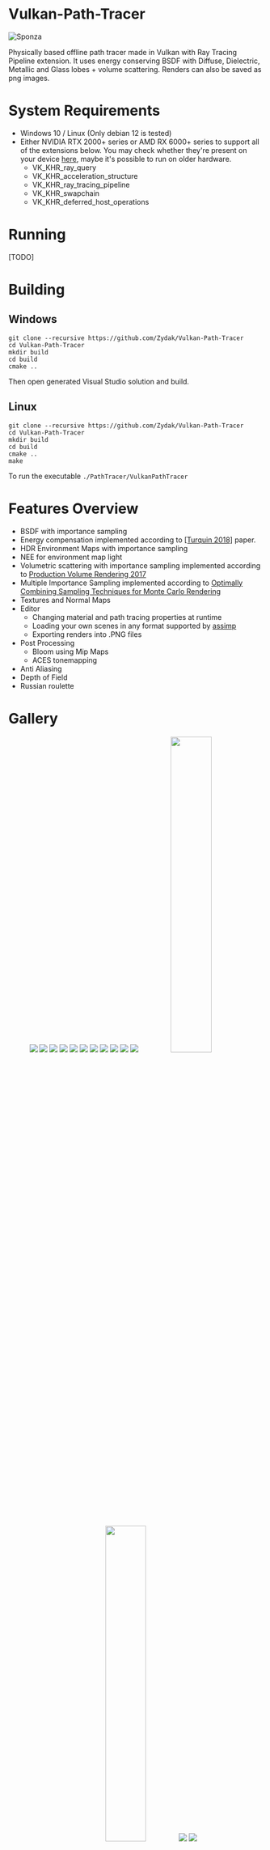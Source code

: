 # Vulkan-Path-Tracer
![Sponza](./Gallery/GodRays.png)

Physically based offline path tracer made in Vulkan with Ray Tracing Pipeline extension. It uses energy conserving BSDF with Diffuse, Dielectric, Metallic and Glass lobes + volume scattering. Renders can also be saved as png images.

# System Requirements
- Windows 10 / Linux (Only debian 12 is tested)
- Either NVIDIA RTX 2000+ series or AMD RX 6000+ series to support all of the extensions below. You may check whether they're present on your device [here](https://vulkan.gpuinfo.org/listdevices.php), maybe it's possible to run on older hardware.
  - VK_KHR_ray_query
  - VK_KHR_acceleration_structure
  - VK_KHR_ray_tracing_pipeline
  - VK_KHR_swapchain
  - VK_KHR_deferred_host_operations

# Running
[TODO]

# Building
## Windows
```
git clone --recursive https://github.com/Zydak/Vulkan-Path-Tracer
cd Vulkan-Path-Tracer
mkdir build
cd build
cmake ..
```
Then open generated Visual Studio solution and build.

## Linux
```
git clone --recursive https://github.com/Zydak/Vulkan-Path-Tracer
cd Vulkan-Path-Tracer
mkdir build
cd build
cmake ..
make
```
To run the executable `./PathTracer/VulkanPathTracer`

# Features Overview

- BSDF with importance sampling
- Energy compensation implemented according to [[Turquin 2018]](https://blog.selfshadow.com/publications/turquin/ms_comp_final.pdf) paper.
- HDR Environment Maps with importance sampling
- NEE for environment map light
- Volumetric scattering with importance sampling implemented according to [Production Volume Rendering 2017](https://graphics.pixar.com/library/ProductionVolumeRendering/paper.pdf)
- Multiple Importance Sampling implemented according to [Optimally Combining Sampling Techniques for Monte Carlo Rendering](https://www.cs.jhu.edu/~misha/ReadingSeminar/Papers/Veach95.pdf)
- Textures and Normal Maps
- Editor
  - Changing material and path tracing properties at runtime
  - Loading your own scenes in any format supported by [assimp](https://github.com/assimp/assimp/blob/master/doc/Fileformats.md)
  - Exporting renders into .PNG files
- Post Processing
  - Bloom using Mip Maps
  - ACES tonemapping
- Anti Aliasing
- Depth of Field
- Russian roulette

# Gallery
<p align="center">

<img src="./Gallery/GodRays.png"/>
<img src="./Gallery/CannelleEtFromage.png"/>
<img src="./Gallery/DragonHead.png"/>
<img src="./Gallery/Bistro.png"/>
<img src="./Gallery/OceanAjax.png"/>
<img src="./Gallery/Dogs.png"/>
<img src="./Gallery/BreakfastRoom.png"/>
<img src="./Gallery/CornellBox.png"/>
<img src="./Gallery/VolumeLight.png"/>
<img src="./Gallery/Mustang0.png"/>
<img src="./Gallery/FogCarUndenoised.png"/>
<img src="./Gallery/TeapotMarble.png" width="40%"/>
<img src="./Gallery/TeapotTiled.png" width="40%"/>
<img src="./Gallery/SubsurfaceBall.png"/>
<img src="./Gallery/Caustics.png"/>

</p>

# Project Overview

**Disclaimer**: This section describes my specific implementation choices and approach to path tracing. I'll be going over the entire project in depth. Starting from file structure and gradually explaining each step I took while making this project. The mathematical formulations and techniques described here represent my interpretation and implementation of various published papers and methods. But for authoritative and complete information, please refer to the original papers.

## Code Structure
This path tracer is built on [VulkanHelper](https://github.com/Zydak/VulkanHelper), my vulkan abstraction layer to get rid of the explicitness but keep the performance and features of vulkan. I use it for all my projects to minimize the boilerplate code.

The project is split into 5 main components:
- Application
- Editor
- Path Tracer
- Post Processor
- Shaders

<p align="center">
  <img src="./Gallery/Diagrams/CodeStructureDiagram.png"/>
</p>

Application is simple, it creates window and vulkan instance, and then leaves the rendering to the Editor component.

Editor manages the UI rendering as well as path tracer and post processor components. It retrieves the user input through the UI and feeds it into the path tracer and post processor to modify their behavior. Then it retrieves images from them and displays them in the viewport.

Path tracer is an isolated component, it has no knowledge of the editor. The data to it is passed by get/set functions. This way the communication happens through these small defined channels so there is no coupling between the two, the editor can be easily swapped out. The component itself manages the path tracing, as an input it takes scene filepath and spits out path traced image as an output. It creates and manages all resources needed for path tracing (materials, cameras, mesh buffers). The only way to interact with it (apart from previously mentioned get/set functions) is calling `PathTrace()` which will schedule the work on the GPU.

Post processor also is an isolated component, it has no knowledge of the editor. As an input it takes HDR image and as output it gives post processed LDR image. The only way to interact with it is a set of get/set functions and `PostProcess()` function which does the actual post processing. Right now it doesn't do much, there's just bloom, exposure, gamma and ACES tonemapping.

Shaders are where all actual work happens. For a shading language I chose Slang since it has good compatibility with Vulkan and is generally nice to work with. The structure here is your classic RT pipeline in any API with the main 3 shaders dictating the code flow:

- `RayGen.slang` - Entry point shader that generates primary rays from camera and orchestrates the path tracing loop. It handles 2 types of intersections, geometry intersections, and AABB volume intersections. When the geometry is intersected the `ClosestHit.slang` shader is called. When AABB volume intersection is detected, it uses `Volume.slang` functionality to handle the scattering inside the volume.
- `ClosestHit.slang` - Handles surface shading, nested volumes (volumes inside meshes), and scattering direction from surface.
- `Miss.slang` & `MissShadow.slang` - Handle rays that miss geometry, mostly just samples the environment map.

Then there are Helper classes:

- `Material.slang` - Encapsulation of the material properties. Implementation of the BSDF.
- `Surface.slang` - Encapsulation of the surface data. All calculations tied to the geometry (normals and texture coords).
- `Volume.slang` - Encapsulation of AABB volumes.
- `Sampler.slang` - Sampling functions and random number generation.

and some utilities that don't really fit anywhere in particular:
- `RTCommon.slang` - Shared data structures and common ray tracing utilities that are shared across files.
- `Defines.slang` - Shader preprocessor definitions and constants.

Then there's also Lookup Table Calculator but it could really be a separate application altogether, it isn't really tied to anything and nothing is really tied to it. So I'll go over it in the [Energy Compensation](#energy-compensation) section.

## Ray Tracing Pipeline
The acceleration structure for ray tracing as well as all mesh intersection tests are handled through the Vulkan RT pipeline, and that part of the code is handled by [VulkanHelper](https://github.com/Zydak/VulkanHelper). I decided to use Vulkan RT pipeline for the simplicity and performance. It allows for utilizing RT cores on the newer GPUs so it's a lot faster than doing everything in compute. And of course you don't have to set up your own acceleration structure so it's way simpler. Although I wonder if using ray queries inside a compute shader would be faster or slower. I never got to test that out. The only thing that's worth noting here is that I do loop based approach for generating rays instead of recursion (I don't spawn new rays from hit shader), I found it around 2x-3x faster. I guess the GPU doesn't like recursion. Also with loop based approach there's no depth limit. Last time I checked vulkan only guarantees that the recursion limit is at least 1, anything above that varies per GPU.

## BSDF
When making the BSDF I did not aim for being 100% physically correct, I just wanted something good looking, and easy to play with. That's why materials use a principled BSDF (Bidirectional Scattering Distribution Function), which means that there is no material type per se. You edit the material property values (like metallic) and the lobes are blended between for you. So to put it into words nicely: it's a **multi-lobe BSDF with scalar-weighted blending**. This approach is useful because it allows for a lot of artistic control. I can also really easily import materials from different file formats like glTF or OBJ, so that I don't have to roll my own format. As a reference I mostly used Blenders' cycles, I didn't aim to get everything 100% the same, because cycles is a really complex renderer, more like a loosely defined frame of reference. This way, I can easily create scenes in blender and export them to my renderer, since I have neither proper editor nor a custom file format. They won't look 100% the same, but they'll be similar enough to look good.

Of course, I wanted the path tracer to at least be physically based, if not 100% physically accurate. Surfaces are modeled using microfacet theory, and I chose the GGX distribution for its industry standard status, it's extensively documented, and easy to implementation considering the amount of resources. Outgoing directions are sampled using importance sampling, which is a low hanging fruit given that I'm already using GGX. Importance sampling is almost always included in GGX related papers and articles, and it significantly boosts convergence speed.

Here's a side by side comparison. Rough surfaces aren't really a problem, since the distribution is still a close match, but when something less rough is introduced, it takes a absurd amount of time to converge with uniform sampling. Both images have 50K samples per pixel. The left one is using uniforms sampling, and the right one is importance sampling the BSDF.

<p align="center">
  <img src="./Gallery/ImportanceSamplingOff.png" width="45%" />
  <img src="./Gallery/ImportanceSamplingOn.png" width="45%" />
</p>

Currently supported material properties are:
- Base Color
- Emissive Color
- Specular Color
- Metallic
- Roughness
- IOR
- Transmission
- Anisotropy
- Anisotropy Rotation
- Base Color Texture
- Normal Texture
- Metallic Texture
- Roughness Texture
- Emissive Texture

### Code conventions

I deviated from the standard path tracing notation ($\omega_o$ and $\omega_i$) because it felt counterintuitive for a backward path tracer. Since rays are traced from camera to scene, calling the direction they're traveling in the "incoming" direction was confusing. So I chose to use $\mathbf{V}$ for the direction to the view point and $\mathbf{L}$ for outgoing direction to the light source. It's also shorter to write so the shader code is much cleaner.

### Microsurface

As I've mentioned before, microfacet theory is used to simulate surfaces. When a ray hits the surface, the microsurface $\mathbf{H}$ is sampled according to the $\text{VNDF}$ for GGX. Sampling implementation follows the method described in [Sampling the GGX Distribution of Visible Normals](https://jcgt.org/published/0007/04/01/paper.pdf).

$$
\text{VNDF} = \frac{G_1(\mathbf{V}) \cdot \text{max}(0, \mathbf{V} \cdot \mathbf{H})\cdot D}{\mathbf{V} \cdot \mathbf{N}}
$$

### Lobes
From code standpoint, materials are split into 3 different types
- Metallic
- Dielectric
- Glass

When a ray hits the surface, one of these 3 types is sampled stochastically based on their sampling weights $w_{\text{metallic}}$, $w_{\text{dielectric}}$, $w_{\text{glass}}$. These weights are chosen more or less arbitrarily and then are normalized so that they sum up to 1.

A direction is then sampled from the selected type to determine the outgoing direction $\mathbf{L}$, and the BSDF is evaluated to determine how much light is reflected or refracted.

The BSDF code is placed in `Material.slang` and is divided into two parts, importance sampling the direction (`SampleBSDF(V, H, F)`) and evaluation of that direction (`EvaluateBSDF(V, H, L, F)`).

Everything there is based on [Sampling the GGX Distribution of Visible Normals](https://jcgt.org/published/0007/04/01/paper.pdf) & [Microfacet Models for Refraction through Rough Surfaces](https://www.graphics.cornell.edu/~bjw/microfacetbsdf.pdf).

#### Metallic

The sampling weight is simple here: $w_\text{metallic} = \text{metallic}$. and the the outgoing direction $\mathbf{L}$ is computed as $\mathbf{L} = \text{reflect}(-\mathbf{V}, \mathbf{H})$.

The BRDF is:

$$
f_{\text{metallic}} = \frac{F \cdot D \cdot G}{4 (\mathbf{V} \cdot \mathbf{N})(\mathbf{V} \cdot \mathbf{L})}
$$

where $D$ is the anisotropic GGX distribution.

$$
D = \frac{1}{\pi \alpha_x \alpha_y (\frac{x_h^2}{\alpha_x^2} + \frac{y_h^2}{\alpha_y^2} + z_n^2)^2}
$$

For masking, I use anisotropic smith function.

$$
G = G_1(\mathbf{V}) \cdot G_1(\mathbf{L})
$$

$$
G_1(\hat{v}) = \frac{1}{1 + \Lambda(\hat{v})} \text{, where }
\Lambda(\hat{v}) = \frac{-1 + \sqrt{1 + \frac{\alpha_x^2 x_{\hat{v}}^2+\alpha_y^2 y_{\hat{v}}^2}{z_{\hat{v}}^2}}}{2} 
$$

Now for fresnel, I don't have complex indices of refraction, so I decided to just do what Blender does: blend between surface base color and specular tint color based on Schlick fresnel approximation.

$$
F = \text{lerp}(\mathbf{C}, \mathbf{S}, (1 - \mathbf{V} \cdot \mathbf{H})^5)
$$

And finally the PDF is given by weighting VNDF by the jacobian of the reflect operator.

$$
p_\text{metallic} = \frac{\text{VNDF}}{4 (\mathbf{V} \cdot \mathbf{H})}
$$

<p align="center">
  <img src="./Gallery/MaterialShowcase/MetallicR00.png" width="22%" />
  <img src="./Gallery/MaterialShowcase/MetallicR02.png" width="22%" />
  <img src="./Gallery/MaterialShowcase/MetallicR04.png" width="22%" />
  <img src="./Gallery/MaterialShowcase/MetallicAniso.png" width="22%" />
</p>

#### Dielectric

Unlike metals, where I only simulate reflection, the dielectrics are a little bit more complicated. I basically simulate 2 cases here: the light can either reflect from the surface, or transmit into it. If light ray got transmitted, I scatter it diffusely. This creates a kind of specular lobe/layer on top of the diffuse one, so materials like varnished wood can be simulated. This specular intensity is parameterized with materials' IOR. Dielectric materials are also influenced by roughness and specular tint.

Sampling weight is $w_\text{dielectric} = (1 - \text{metallic}) \cdot (1 - \text{transmission})$.

The probability of ray being reflected is given by the fresnel equation, so the intensity of the specular layer can be parameterized by materials' IOR.

$$
\begin{gather*}
\text{Given:} \quad \eta = \frac{n_i}{n_t}, \quad \cos\theta_i = \mathbf{V} \cdot \mathbf{H} \\
\sin^2\theta_t = \eta^2 \left(1 - \cos^2\theta_i\right) \\
\text{If } \sin^2\theta_t > 1: \quad F_D = 1\\
\text{Otherwise:} \quad \cos\theta_t = \sqrt{1 - \sin^2\theta_t} \\
r_s = \frac{\eta \cos\theta_t - \cos\theta_i}{\eta \cos\theta_t + \cos\theta_i} \\
r_p = \frac{\eta \cos\theta_i - \cos\theta_t}{\eta \cos\theta_i + \cos\theta_t} \\
F_D = \frac{1}{2} \left( r_s^2 + r_p^2 \right)
\end{gather*}
$$

A random value $\xi \sim \mathcal{U}(0, 1)$ is sampled and

$$
\begin{cases}
\text{Reflect} & \xi < F_D \\
\text{Transmit} & \text{otherwise}
\end{cases}
$$

If ray got reflected, outgoing direction is computed the same way as for metallic $\mathbf{L} = \text{reflect}(-\mathbf{V}, \mathbf{H})$.

If ray got transmitted, I use Lambertian reflection. I decided to use lambert because honestly I see no major difference in other diffuse models like oren-nayar, sure they're more physically accurate, but lambert is simple and suits my needs. Outgoing direction $\mathbf{L}$ is computed by sampling a random vector on a hemisphere with cosine weighted distribution.

Reflection is evaluated in pretty much the same way as metallic.

$$
\begin{gather*}
f_{\text{dielectric}}^R = \frac{F \cdot D \cdot G}{4 (\mathbf{V} \cdot \mathbf{N}) (\mathbf{L} \cdot \mathbf{N})}\\
p_\text{dielectric}^R = \frac{\text{VNDF}}{4 (\mathbf{V} \cdot \mathbf{H})}
\end{gather*}
$$

with the only difference being that instead of using Schlick, the $F$ factor gets changed to the specular tint color of the surface.

$$
F = \text{specularTint}
$$

It isn't equal to $F_D$ because the actual fresnel equation is already included in the sampling probability, so I use $F$ factor in the equation just for tinting the color.

And if ray got transmitted, it scatters diffusely, so I'm using simple Lambertian reflection here:

$$
\begin{gather*}
f_\text{dielectric}^T = \mathbf{C} \cdot \frac{1}{\pi} \\
p_\text{dielectric}^T = \frac{\mathbf{L} \cdot \mathbf{N}}{\pi}
\end{gather*}
$$

<p align="center">
  <img src="./Gallery/MaterialShowcase/DielectricIOR0.png" width="22%" />
  <img src="./Gallery/MaterialShowcase/DielectricIOR15.png" width="22%" />
  <img src="./Gallery/MaterialShowcase/DielectricIOR15R02.png" width="22%" />
  <img src="./Gallery/MaterialShowcase/DielectricIOR15R04.png" width="22%" />
</p>

#### Glass

Sampling weight is $w_\text{glass} = (1 - \text{metallic}) \cdot \text{transmission}$.

Ideally, I could have implemented glass as part of the dielectric (since glass is also a dielectric material), then I could choose between scattering diffusely and refracting based on material's $\text{transmission}$ value, but I had to make it a separate thing due to a constraint with the energy compensation system.

The problem is that the [[Turquin 2019]](https://blog.selfshadow.com/publications/turquin/ms_comp_final.pdf) paper doesn't provide a method to calculate energy compensation separately for just the transmission component, it only gives the combined reflection + transmission compensation. According to it, the energy compensation lookup tables need to account for all possible light paths, and for refractive materials like glass, this includes both reflected and transmitted rays: $E_\text{ss}^S = E_\text{ss}^R + E_\text{ss}^T$. This means I need to apply the same energy compensation to both the reflection and transmission parts of the glass BSDF. So reflecting ray requires knowing whether the material will be refractive or not. I have to know whether to apply only reflection compensation (like in dielectric) or reflection + transmission compensation.

I had an attempt at making refractive only lookup table but it failed miserably. I'm not really sure whether it's not possible at all or I had made some mistake along the way, because they didn't really expand on that in the paper. So anyway, that's why I have glass as a separate type alongside dielectric. I hope that made any sense.

To determine whether the ray is reflected or refracted I use the same logic as in dielectric, a random variable $\xi \sim \mathcal{U}(0, 1)$ is sampled, if ray got reflected, outgoing direction is computed the same way as for dielectric and metallic. And for refraction, instead of $\text{reflect}$, $\text{refract}$ is called.

$$
L = 
\begin{cases}
\text{reflect}(-\mathbf{V}, \mathbf{H}) & \xi < F_D \\
\text{refract}(-\mathbf{V}, \mathbf{H}, \eta) & \text{otherwise}
\end{cases}
$$

BRDF and PDF for reflection stay the same as in dielectric, nothing is different here.

$$
\begin{gather*}
f_{\text{glass}}^R = \frac{F \cdot D \cdot G}{4 (\mathbf{V} \cdot \mathbf{N}) (\mathbf{L} \cdot \mathbf{N})}\\
p_\text{glass}^R = \frac{\text{VNDF}}{4 (\mathbf{V} \cdot \mathbf{H})}\\
F = \text{specularTint}
\end{gather*}
$$

For refraction, instead of BRDF, BTDF is computed

$$
f_\text{glass}^T = \frac{|\mathbf{V} \cdot \mathbf{H}| |\mathbf{L} \cdot \mathbf{H}|}{|\mathbf{V} \cdot \mathbf{N}| |\mathbf{L} \cdot \mathbf{N}|} \cdot \frac{\eta^2 \cdot F \cdot G \cdot D}{(\eta(\mathbf{V} \cdot \mathbf{H}) + (\mathbf{L} \cdot \mathbf{H}))^2}
$$

With fresnel being the surface base color since I want the color to be fully tinted on refraction.

$$
F = \mathbf{C}
$$

The PDF also slightly changes, the same VNDF is still used, but this time instead of weighting it by the jacobian of $\text{reflect}$, it's weighted by the jacobian of $\text{refract}$

$$
p_\text{glass}^T = \frac{\text{VNDF}}{\frac{\eta^2 |\mathbf{L} \cdot \mathbf{H}|}{(\eta(\mathbf{V} \cdot \mathbf{H}) + \mathbf{L} \cdot \mathbf{H})^2}}
$$

<p align="center">
  <img src="./Gallery/MaterialShowcase/GlassIOR110.png" width="22%" />
  <img src="./Gallery/MaterialShowcase/GlassIOR125.png" width="22%" />
  <img src="./Gallery/MaterialShowcase/GlassIOR150.png" width="22%" />
  <img src="./Gallery/MaterialShowcase/GlassIOR175.png" width="22%" />
</p>

<p align="center">
  <img src="./Gallery/MaterialShowcase/GlassIOR150.png" width="22%" />
  <img src="./Gallery/MaterialShowcase/GlassIOR150R02.png" width="22%" />
  <img src="./Gallery/MaterialShowcase/GlassIOR150R04.png" width="22%" />
</p>

#### Final BSDF

After the BxDF and PDF of each lobe have been evaluated, they have to be combined. For that I multiply each BxDF and PDF by their respective probabilities of being sampled, and then simply add them all together.

$$
\begin{gather*}
f = f_\text{metallic} \cdot w_\text{metallic} + f_\text{dielectric}^R \cdot w_\text{dielectric} \cdot F_D + f_\text{dielectric}^T \cdot w_\text{dielectric} \cdot (1 - F_D) + f_\text{glass}^R \cdot w_\text{glass} \cdot F_D + f_\text{glass}^T \cdot w_\text{glass} \cdot (1 - F_D)\\
p = p_\text{metallic} \cdot w_\text{metallic} + p_\text{dielectric}^R \cdot w_\text{dielectric} \cdot F_D + p_\text{dielectric}^T \cdot w_\text{dielectric} \cdot (1 - F_D) + p_\text{glass}^R \cdot w_\text{glass} \cdot F_D + p_\text{glass}^T \cdot w_\text{glass} \cdot (1 - F_D)
\end{gather*}
$$

And that gives me the final BSDF $f$ and it's PDF $p$ given outgoing direction $\mathbf{L}$. Evaluating the BSDF like will this be useful for features like NEE later on.

Here's a little presentation of the entire BSDF with varying parameters for each lobe, although I think the teapots made a better job already:
![BSDF](./Gallery/BSDF.png)

## Energy compensation
After finishing the BSDF, I noticed a significs color darkening as roughness increased. The issue was that single scatter GGX that I use is not energy conserving, that's because of two reasons. First, when the $L$ is sampled, it is possible for ray to bounce into the surface instead of out of it (or the other way around for refraction). In that case I just discard the sample, which means that the energy is lost completely. And the second reason, the masking function destroys light occluded by other microfacets. That's bad because increasing roughness of a surface introduces visible darkening of the color. This is especially visible in rough glass where light bounces multiple times. If I increase the roughness on previously showcased materials it's clearly visible.

<p align="center">
  <img src="./Gallery/MaterialShowcase/MetallicCompensationOff.png" width="40%" />
  <img src="./Gallery/MaterialShowcase/GlassCompensationOff.png" width="40%" />
</p>

This is a known issue, and one way to fix this is simulating multiple surface scattering, accounting for the fact that light can bounce multiple times on a microsurface, just like [[Heitz 2016]](https://jo.dreggn.org/home/2016_microfacets.pdf) suggests. The problem is that: 1. it's not that easy to implement, and 2. according to [[Turquin 2019]](https://blog.selfshadow.com/publications/turquin/ms_comp_final.pdf) properly simulating multiple scattering can be from 7x to even 15x slower. So instead I decided to use energy compensation lookup tables implemented according to [[Turquin 2019]](https://blog.selfshadow.com/publications/turquin/ms_comp_final.pdf). They're easy to compute and implement, but most importantly, they're fast.

So first of all, as a way of verifying my implementation, I used something called *Furnace Test*. In a uniformly lit environment, non absorbing materials should be invisible since they reflect exactly what they receive, but my BSDF was clearly failing this test. On the left is rough metal, while on the right is rough glass, both have roughness set to 1.

<p align="center">
  <img src="./Gallery/FurnaceMetalNoCompensation.png" width="40%" />
  <img src="./Gallery/FurnaceGlassNoCompensation.png" width="40%" />
</p>

### Lookup Energy Calculator
The CPU code for generating LUTs (Lookup Tables) is in the `LookupTableCalculator.cpp`. The class itself is pretty simple, you give it a shader alongside the LUT size, it executes that shader repeatedly until all samples have been accumulated, and then it returns the lookup table as a vector of floats. Computing these LUTs can take some time depending on the precision you want, so I decided to cache them on disk in `Assets/LookupTables` as binary files and later load them as textures for the path tracer to use. The computation of the samples is done fully on the GPU, it could be just as easily implemented on the CPU, but of course it would be much much slower. And considering that I compute trillions of samples for each LUT, the performance is a pretty big consideration here, even on the GPU they take several minutes to compute.

#### Reflection LUT
The first LUT is the reflection LUT, it's used to compensate metallic and dielectric lobes, since they are reflection only. Code for computing the energy loss is in `LookupReflect.slang`. I decided to use 64x64x32 LUT for the reflection. After taking 10 million samples per pixel (1'310'720'000'000 in total) I ended up with this:

<p align="center">
  <img src="./Gallery/ReflectionLookup.png" width="50%" />
</p>

X axis represents viewing angle ($\mathbf{V} \cdot \mathbf{N}$) and Y axis represents surface roughness. As you can see, most energy is lost at high angles with high roughness (Lower right corner, both X and Y are high, since (0, 0) is left top corner).

But the reflection LUT is 3 dimensional, and the third parameter is anisotropy, but this one is tricky, that's because the energy loss is dependent on the viewing direction, not just angle this time. So to properly compute energy loss for anisotropy, I'd actually need to add even more dimensions to the table. But I decided not to do that, the LUT still gets most of the energy from anisotropy back, and the anisotropy itself is used so rarely that I decided it's not really worth the hassle, since bigger LUT means more memory used and that directly translates to the performance.

#### Glass LUT
Glass LUT is computed in a similar fashion with a couple of small differences. First, instead of computing the energy lost during reflection, the energy loss during both reflection and refraction is computed. Second, the LUT has to also be parameterized by IOR, so the third dimension of the LUT is IOR instead of anisotropy this time. And lastly, 2 different LUTs have to be computed for glass, the differentiation between ray hitting the surface from inside the mesh and ray hitting the surface from outside the mesh has to be made. That's because IOR changes based on that fact. I decided to use 128x128x32 LUT this time because the glass needs a lot more precision than simple reflection. Also x coordinate is now parameterized with $(\mathbf{V} \cdot \mathbf{N})^2$ because more precision is needed on grazing angles. The code can be found in `LookupRefract.slang`. After accumulating 10 million samples per pixel (5'242'880'000'000 in total) I get this:

<p align="center">
  <img src="./Gallery/RefractionLookupInside.png" width="45%" />
  <img src="./Gallery/RefractionLookupOutside.png" width="45%" />
</p>

First image represents LUT for ray coming from inside the mesh while the second represents the ray coming from outside. Both are slices of the third dimension with IOR 1.5.

#### Results
After getting the tables the rest is simple, I just use the equations from the paper:

For metallic and dielectric reflection:

$$
f_\text{ms} = (1 + F_0 \cdot \frac{1 - E_\text{ss}}{E_\text{ss}}) \cdot f_\text{ss}
$$

with $E_\text{ss}$ being the value from the LUT. $f_\text{ss}$ being the single scattering BRDF that's evaluated. And $f_\text{ms}$ being final multi scatter approximation.

and for glass

$$
\begin{gather*}
f_\text{ms}^R = \frac{f_\text{ss}^R}{E_\text{ss}}\\
f_\text{ms}^T = \frac{f_\text{ss}^T}{E_\text{ss}}
\end{gather*}
$$

And that's it. To verify whether the compensation is actually working a furnace test can be used again. Here's side by side comparison, on the left, no compensation is applied, and on the right the compensation is applied. The difference is clearly visible.

<p align="center">
  <img src="./Gallery/MaterialShowcase/MetallicCompensationOff.png" width="40%" />
  <img src="./Gallery/MaterialShowcase/MetallicCompensationOn.png" width="40%" />
</p>

<p align="center">
  <img src="./Gallery/FurnaceMetalNoCompensation.png" width="40%" />
  <img src="./Gallery/FurnaceMetalCompensation.png" width="40%" />
</p>

<p align="center">
  <img src="./Gallery/MaterialShowcase/GlassCompensationOff.png" width="40%" />
  <img src="./Gallery/MaterialShowcase/GlassCompensationOn.png" width="40%" />
</p>

<p align="center">
  <img src="./Gallery/FurnaceGlassNoCompensation.png" width="40%" />
  <img src="./Gallery/FurnaceGlassCompensation.png" width="40%" />
</p>

Now, the metallic furnace test is pretty much indistinguishable without turning up the contrast, but in the glass furnace test, if you look closely, you'll see that the compensation is not perfect. That's because the tables are just approximations, they have limited dimensions, and a limited number of samples is taken, and that's causing some issues down the line. But that's okay, the couple percent of energy loss or gain are barely visible even in the furnace tests, let alone in complex scenes, and the simplicity of the solution along with its speed make it a much more preferable option from [[Heitz 2016]](https://jo.dreggn.org/home/2016_microfacets.pdf) approach. Making path tracer 100% energy conserving and preserving has almost no benefits, and the amount of performance that's sacrificed in the process is very noticeable. The only important thing to me, is that there is no longer any color darkening visible with a naked eye. Rough glass was impossible to simulate since it turned black really fast. And the color on the metal surface was very saturated and darkened. Now there's none of that. So the key point is that both problems are solved.

And even though anisotropy is not computed correctly (the viewing direction is not accounted for), it still looks quite good, most of the energy lost is being retrieved back.

<p align="center">
  <img src="./Gallery/MaterialShowcase/MetallicAnisoCompensationOff.png" width="40%" />
  <img src="./Gallery/MaterialShowcase/MetallicAnisoCompensationOn.png" width="40%" />
</p>

<p align="center">
  <img src="./Gallery/FurnaceAnisotropyNoCompensation.png" width="40%" />
  <img src="./Gallery/FurnaceAnisotropyCompensation.png" width="40%" />
</p>

## Anti Aliasing
AA in path tracers is basically free since multiple samples across frames are already being taken, the only thing that needs to be done is slightly offsetting the ray direction and origin each time so that the ray's starting position covers the entire pixel across multiple samples. So when choosing pixel position on a screen, I just add small random offset for AA.

```
pixelCenter += UniformFloat2(-0.5f, 0.5f);
```

<p align="center">
  <img src="./Gallery/AntiAliasingOff.png" width="45%" />
  <img src="./Gallery/AntiAliasingOn.png" width="45%" />
</p>

## Depth Of Field
All that depth of field effect is trying to achieve is to simulate how real world camera lenses work.

<p align="center">
  <img src="./Gallery/DepthOfField.png"/>
</p>

And since this is a path tracer, light rays are already simulated, all that needs to be done is offsetting the origin slightly and pointing the ray to a focus point.

```
focusPoint = origin + direction * focalLength;
randomOffset = UniformFloat2(-0.5f, 0.5f) * DoFStrenght;
RayOrigin = origin.xyz + cameraRight * randomOffset.x + cameraUp * randomOffset.y;
RayDirection = normalize(focalPoint - origin.xyz);
```

<p align="center">
  <img src="./Gallery/DoFOff.png" width="45%" />
  <img src="./Gallery/DoFOn.png" width="45%" />
</p>

## Russian roulette

For complex scenes path length became a performance bottleneck. Setting a fixed bounce limit felt arbitrary, too low and I'd lose important indirect lighting, too high and I'd waste performance on negligible contributions. So for determining path length I decided to use *Russian Roulette*. After every bounce of the ray, probability of ray continuing it's path $p$ is set. It can be chosen in any manner. I set it based on the maximum value of one of three RGB channels of surface contribution. A random number $\xi \sim \mathcal{U}(0, 1)$ is then generated and if $\xi$ is greater or equal than $p$, the ray is terminated. If ray continues, contribution is weighted by $p$ to account for the termination of other paths.

If $f$ is contribution of each ray then

$$
f^\prime =
\begin{cases}
0 & \xi \ge p \\
\frac{f}{p} & \text{otherwise}
\end{cases}
$$

The expected value remains the same, so the image will converge to the same result eventually:

$$
E[f^\prime] = (1 - p) \cdot 0 + p \cdot \frac{E[f]}{p} = E[f]
$$

This of course introduces more variance, but as long as probability of ray continuation $p$ is chosen correctly, and rays aren't terminated too often, the performance boost will easily outweigh small variance.

Here's a comparison:

<p align="center">
  <img src="./Gallery/RouletteOff.png" width="45%" />
  <img src="./Gallery/RouletteOn.png" width="45%" />
</p>

Image on the left has russian roulette disabled. It's 2000x2000 pixels, 2.5K samples per pixel (10'000'000'000 samples in total) were taken, bounce limit was set to 20. It took 45s to compute. Image on the right has russian roulette enabled, dimensions and sample count are identical, but this time it took only 20s to compute. It is visually identical to one on the left but the render time has been cut in half. And the performance boost of the russian roulette only increases as the scenes become more complex, and more bounces are needed.

Of course I still had to set maximum bounce limit. Russian roulette gives no guarantee for ray to be terminated if it just keeps bouncing indefinitely between 100% energy conserving surfaces. And there's no place for infinite loops in shaders. So the default limit I use is 200 max bounces, after that, ray is terminated no matter how much energy it has left.

## Participating media

I implement two distinct types of volumetric rendering in this path tracer:

1. **Nested volumes** - Volumes contained within mesh boundaries
2. **AABB volumes** - Volumes contained within axis-aligned bounding boxes that users can place manually

### Why Two Separate Approaches?

The fundamental challenge was determining whether any given point in 3D space is inside or outside a volume.

#### The Problem with Mesh-Based Volumes

Consider a fog effect that fills an entire room. If I place the camera inside that room, rays will start from within the volumetric medium. So to properly account for volumetric scattering, I need to know whether I'm currently inside or outside the volume (in this case I'm inside).

For mesh defined volumes, the only way to answer this question is to shoot a ray in any direction and count how many times it intersects the mesh boundary. If it's an odd number, you're inside, if even, you're outside. However, this approach had several serious problems:

- **Mesh requirements**: The mesh must be perfectly watertight with no gaps, holes, or non-manifold geometry. It also needs to be 3D and not a 2D plane, for example.
- **Performance cost**: The bigger issue though is performance, since every volume now requires additional ray tracing. You'd need to use anyhit shaders to check every intersection along the ray path. That's 1 additional really expensive ray query per pixel for *each* volume in the scene. For complex meshes with a lot of triangles, that becomes quite expensive really fast.
- **Importance sampling lights**: Transmittance values have to be computed when sampling lights, and that means additional ray queries, this time on every bounce.

#### The AABB Solution
Axis aligned bounding boxes solve all these problems. It's incredibly easy to determine whether point $p$ is inside or outside an AABB, and it doesn't require tracing any rays. Ray intersection tests with AABBs are also simple and fast.

So for large volumes that span entire scenes, I use AABBs. Mesh volumes are still included, they're great for simulating subsurface scattering and many other effects. However, due to the performance constraints mentioned above, if a ray spawns inside a mesh volume, the possibility of scattering within it is ignored. Scattering is only accounted for if the ray explicitly enters the volume from outside first. Importance sampling of lights is also disabled from within nested volumes.

The only downside of this approach is that you can't have fancy shapes for volumes you want to spawn rays within. But that's hardly an issue for things like fog. And more complex volumetric shapes are usually stored in something like OpenVDB format instead of triangles anyway.

### Nested Volumes
To determine whether a ray was currently in a volume or not, I decided to keep a global flag in the payload. When a ray refracts through the mesh surface from outside, the flag is set to true. When a ray refracts from inside, the flag is set to false. This way no additional cost is added to determine whether to scatter in a volume or not. If the ray got refracted from outside, and the mesh has a volume inside it, it has a chance of scattering inside the medium instead of reaching the other side of the mesh, it's as simple as that. The only thing that is needed for simulating scattering is the distance which the ray has traveled through the volume. It's easy to compute since it's just the distance between two intersection points.

### AABB volumes
AABB volumes are pretty much the same, but this time there is no global flag dictating whether the ray is inside the volume or not, since it has to account for the fact that it can spawn inside the volume. So an AABB ray intersection test is done every time. The math for that is dirt cheap, so it doesn't cause any performance issues even for multiple volumes.

### Scattering

To simulate scattering I use a simple tracking approach, since for now I only support homogenous volumes, there's no need for anything more sophisticated like delta tracking. I implemented it according to [this article](https://www.scratchapixel.com/lessons/mathematics-physics-for-computer-graphics/monte-carlo-methods-in-practice/monte-carlo-simulation.html) and [Production Volume Rendering](https://graphics.pixar.com/library/ProductionVolumeRendering/paper.pdf) paper. Distance along the ray at which scattering has occurred is given by:

$$
t = -\frac{\ln(1 - \xi)}{\sigma_t}
$$

If this distance is shorter than the distance to the other side of the volume, or any other closest geometry, the ray has scattered inside the volume.

With $t$ in place, the next thing is simulating the scattering itself. That's done with a phase function $p(\mathbf{V} \cdot \mathbf{L})$. It dictates how likely the ray is to scatter in direction $\mathbf{L}$ given $\mathbf{V}$. These functions are usually parameterized by $G$, also called anisotropy. It controls the average scattering angle, in other words, the likelihood of light being scattered forward, backward, or isotropically. I decided to use the Henyey-Greenstein phase function since it has become a standard in PBR for volumes for it's ease of use.

$$
p(\mathbf{V} \cdot \mathbf{L}) = \frac{1}{4\pi} \cdot \frac{1 - g^2}{(1 + g^2 - 2g(\mathbf{V} \cdot \mathbf{L}))^{\frac{3}{2}}}
$$

So to sample the direction I had to use inverse transform sampling:

$$
\mathbf{V} \cdot \mathbf{L} = 
\begin{cases}
\frac{1}{2g}(1 + g^2 - (\frac{1 - g^2}{1 - g + 2g \xi_1})^2) & if & g \neq 0\\
1 - 2 \xi_1 & if & g = 0
\end{cases}
$$

The problem was that this gives only the cosine of the angle between $\mathbf{V}$ and $\mathbf{L}$. To get the full 3D direction, another angle around the cone has to be sampled and a 3D direction has to be created from both of them.

$$
\begin{gather*}
\sin\theta = \sqrt{1 - (\mathbf{V} \cdot \mathbf{L})^2}\\
\phi = 2\pi \xi_2
\end{gather*}
$$

So first I constructed $\mathbf{L}$ in a coordinate system where $\mathbf{V}$ points along the z-axis, and then transformed it to world space using orthonormal basis around $\mathbf{V}$:

$$
\begin{gather*}
\mathbf{L}_{local} = (\sin\theta \cos\phi, \sin\theta \sin\phi, \mathbf{V} \cdot \mathbf{L})\\
\mathbf{T}_1 = 
\begin{cases}
\text{normalize}(\mathbf{V} \times (0, 0, 1)) & \text{if } |\mathbf{V}_y| = 1\\
\text{normalize}(\mathbf{V} \times (0, 1, 0)) & \text{otherwise}
\end{cases}\\
\mathbf{T}_2 = \mathbf{V} \times \mathbf{T}_1\\
\mathbf{L} = \mathbf{L}_{local}.x \cdot \mathbf{T}_1 + \mathbf{L}_{local}.y \cdot \mathbf{T}_2 + \mathbf{L}_{local}.z \cdot \mathbf{V}
\end{gather*}
$$

The rest was easy. Since both $\mathbf{V}$ and $\mathbf{L}$ were in place, all that's left was to evaluate how much light gets scattered from $\mathbf{L}$ to $\mathbf{V}$. BxDF $f = \mathbf{C} \cdot p$. $\mathbf{C}$ being the medium color. And PDF is just the phase function $p$. With this, it's possible to simulate a lot of effects, subsurface scattering being the best example.

<p align="center">
  <img src="./Gallery/SubsurfaceMonkey.png"/>
  <br />
  Subsurface suzanne
</p>

<p align="center">
  <img src="./Gallery/MaterialShowcase/SubsurfaceR02.png" width="45%" />
  <img src="./Gallery/MaterialShowcase/SubsurfaceR10.png" width="45%" />
</p>

This gives materials a more waxy look because light can penetrate the surface and exit on the same side but in a different location, as opposed to reflecting immediately. It's a pretty expensive simulation since the medium has to be really dense, and a lot of scattering events have to be simulated. So usually for rendering, subsurface scattering is just approximated using different and more efficient methods. But with this, it's almost as accurate as you can get.

<p align="center">
  <img src="./Gallery/DiffuseDragonHead.png" width="45%" />
  <img src="./Gallery/DragonHead.png" width="45%" />
</p>

Among other effects that are possible to simulate, is volumetric glass. It's basically a glass object filled volume of anisotropy 1.0, so the ray will travel in a straight line. This way, instead of tinting the color on refraction, the color is tinted as ray travels through the object. So the color is less saturated in thin areas and more saturated in thick ones. It's just an opinion, but I think it looks way better than normal glass.

<p align="center">
  <img src="./Gallery/MaterialShowcase/VolumeGlassIOR110.png" width="22%" />
  <img src="./Gallery/MaterialShowcase/VolumeGlassIOR125.png" width="22%" />
  <img src="./Gallery/MaterialShowcase/VolumeGlassIOR150.png" width="22%" />
  <img src="./Gallery/MaterialShowcase/VolumeGlassIOR175.png" width="22%" />
</p>

<p align="center">
  <img src="./Gallery/MaterialShowcase/VolumeGlassIOR150.png" width="22%" />
  <img src="./Gallery/MaterialShowcase/VolumeGlassIOR150R02.png" width="22%" />
  <img src="./Gallery/MaterialShowcase/VolumeGlassIOR150R04.png" width="22%" />
</p>

When it comes to AABB volumes there's really not much to see without any explicit light sampling. The most you can do, is place fog around the scene and wait eternity for it to converge. Probability of a light ray bouncing in a volume multiple times and then hitting a light source is abysmally low, most of the paths won't contribute anything. Image below is an example of that, it took 1 millions samples **per pixel** (2 073 600 000 000 samples in total, that's a scary number, god bless GPUs) to look somewhat decent, I had to path trace this for almost 2 hours, which is quite long considering how simple the scene is.

<p align="center">
  <img src="./Gallery/FogCarUndenoised.png"/>
</p>

Where AABB volumes really shine though, is direct light sampling. Then it's possible to create god rays and other effects in a decent amount of time. And that's the topic of the next section.

## Next Event Estimation

Naive path tracing (sometimes called brute force), is a type of path tracing, where rays shot from the camera bounce around the scene until they loose all energy, lights are discovered by pure chance, no shortcuts or approximations are used. It can compute global illumination very accurately, but I've hit a limit on this technique fairly soon in the development.

Consider what happens if I'd place sun in the scene, it's really far away, so it appears small, and it's insanely bright. Probability of rays randomly bouncing around and hitting the sun is marginal, and brightness is measured in thousands if not millions. So variance will be through the roof, and that's exactly what happens. The image below is 100K samples per pixel, and the amount of noise is insane, there are really bright pixels scattered almost everywhere, and the direct lighting from sun has not converged very well. The image is correct of course, it will converge eventually, but you'd probably have to render it for multiple days and take tens of millions of samples per pixel.

<p align="center">
  <img src="./Gallery/BreakfastNaive100K.png"/>
</p>

### Solution

NEE (next event estimation) is a technique of explicitly sampling light sources at each bounce to accurately estimate direct lighting from them. It's done by shooting a shadow ray from the surface point to a sampled light source and checking for occlusion. If surface point is unoccluded, direct lighting is estimated.

#### MIS

The problem is that direct lighting can't just be added to what is already there, that would cause double counting, adding light contribution from a single light source twice (once for NEE sample and once for BSDF sample) which would overbrighten the image. So light contribution from one strategy has to go. But that would cause the problem of poor distribution match for some surfaces, the same problem as with uniformly sampling the BSDF directions. This exact problem is described in detail in [Optimally Combining Sampling Techniques for Monte Carlo Rendering](https://www.cs.jhu.edu/~misha/ReadingSeminar/Papers/Veach95.pdf), and a solution is proposed. And that is to combine two sampling strategies using MIS weights.

I take two samples, one from each sampling strategy:

- **BSDF / Phase function Sample**
- - Direction: $\omega_\text{bsdf}$
- - BSDF evaluation: $f(\omega_\text{bsdf})$
- - PDF evaluation: $p_\text{bsdf}(\omega_\text{bsdf})$
- - Additional PDF evaluation in the direction of light: $p_\text{bsdf}(\omega_\text{light})$
- **Light Sample**
- - Direction: $\omega_\text{light}$
- - BSDF evaluation: $f(\omega_\text{light})$
- - PDF evaluation: $p_\text{light}(\omega_\text{light})$
- - Additional PDF evaluation in the direction of BSDF: $p_\text{light}(\omega_\text{bsdf})$

My MIS weights are computed using power heuristic with $\beta = 2$:

$$
\begin{gather*}
w_\text{light} = \frac{p_\text{light}(\omega_\text{light})^2}{p_\text{light}(\omega_\text{light})^2 + p_\text{bsdf}(\omega_\text{light})^2}\\
w_\text{bsdf} = \frac{p_\text{bsdf}(\omega_\text{bsdf})^2}{p_\text{bsdf}(\omega_\text{bsdf})^2 + p_\text{light}(\omega_\text{bsdf})^2}
\end{gather*}
$$

Explicitly sampling lights is happening in `ClosestHit.slang`, where the weighted contribution of the sampled light is added to the surface' emitted light.

$$
L_e = L_e + w_\text{light} \cdot \frac{f(\omega_\text{light}) \cdot \text{light}_\text{emission}}{p_\text{light}(\omega_\text{light})}
$$

When a BSDF sampled ray hits the light by chance, the contribution of the light also has to be weighted to avoid double counting. This happens in `Miss.slang` when ray hits the environment map. For now NEE works only for environment map, sampling mesh lights is not implemented yet.

$$
L_e = L_e + w_\text{bsdf} \cdot \text{light}_\text{emission}
$$

This approach ensures that both sampling strategies contribute appropriately while avoiding double counting.

Also, because there are volumes in the scene, transmittance must be taken into account. That is, how much light is blocked by a volume in the way. It's computed with a simple Beer-Lambert law: $T = e^{-\sigma_t \cdot t}$.

#### Sampling Lights

The method of sampling the direction to the light source and evaluating it's PDF is different for every type of light source.

##### Environment Map

Since environment map is conceptually just a big sphere around the scene, I first tried to uniformly sample it. So direction is random vector on a sphere, and PDF is $\frac{1}{4 \pi}$.

But, uniform sampling won't make much difference, chance of sampling small bright spot on a huge 4K texture will be just as small as the chance for a ray to randomly bounce into it. It's an improvement, of course, but still not good enough. Image below has 100K samples per pixel, it has somewhat less noise than naive version, but it's still a lot of noise nonetheless. So in order to fix that, I use importance sampling. That will steer sampled directions into the brighter areas of environment map.

<p align="center">
  <img src="./Gallery/BreakfastUniformNEE100K.png"/>
</p>

So t importance sample the environment map, I decided to use [Alias Method](https://en.wikipedia.org/wiki/Alias_method). It has O(1) time complexity so it's great for performance, and it works really well.

##### Emissive Meshes
Sampling of emissive meshes is not yet supported. Only Environment Map NEE works properly.

### Results

I don't think I have to point out the difference in noise. All images have 25K samples per pixel taken. First one represents naive path tracing. Second one is NEE with uniformly sampled environment map. And third one is NEE with importance sampled environment map.

<p align="center">
  <img src="./Gallery/BreakfastNaive25K.png"/>
</p>
<p align="center">
  <img src="./Gallery/BreakfastUniformNEE25K.png"/>
</p>
<p align="center">
  <img src="./Gallery/BreakfastImportanceNEE25K.png"/>
</p>

If you look closely at the last image, you'll see that there are still really bright pixels spread out in the image. These are called *fireflies*. They appear because even with NEE, it's still possible for ray to stumble upon really bright light source by bouncing randomly in the scene. And since the emission value of those is very high, the pixel is very bright. They do not contribute much to the final image and are mostly just annoying noise, so to get rid of them I set maximum luminance value which pixel can have, and if it exceeds it, it gets scaled down. For this image max luminance I used was 20, so that it doesn't interfere with scene lighting but affects the fireflies.

```
float luminance = dot(pixelValue, float3(0.212671f, 0.715160f, 0.072169f));
float scale = MaxLuminance / max(luminance, MaxLuminance);
pixelValue *= scale;
```

<p align="center">
  <img src="./Gallery/BreakfastFireflies.png" width="45%" />
  <img src="./Gallery/BreakfastFirefliesDeleted.png" width="45%" />
</p>

With this final improvement, I added some subtle depth of field effect into the scene, focusing on the teapot on the table, bumped the resolution to 4K (3840x2160), and rendered the final image you can find in the [Gallery](#gallery):

<p align="center">
  <img src="./Gallery/BreakfastRoom.png"/>
</p>

Scattering inside volumes also doesn't take an eternity to converge now, the only difference here is that instead of calculating the surface BSDF, I evaluate the phase function. Both images below are 25K samples per pixels. First one is naive path tracing, and the second on is NEE with importance sampling.

<p align="center">
  <img src="./Gallery/SuzanneRoomNaive25K.png" />
  <img src="./Gallery/SuzanneNEEImportance25K.png" />
</p>

## Performance & Benchmarks
This is an offline path tracer, but of course having it in interactive framerates speeds up development and shortens render times. It wasn't my priority to make this thing run as fast as possible and there are a couple areas of possible improvement, nonetheless, I think the performance is quite good, it's not like I didn't care about it at all.

Specs the benchmarks were taken on:
- CPU: Intel Core i5-10400F CPU @ 2.90GHz
- GPU: Nvidia RTX 3060
- RAM: 16GB DDR4
- OS: Debian 12

### Breakfast Room
- Vertices: 161'418
- Indices: 809'292
- Resolution: 1920x1080
- Samples Per Pixel: 50'000
- Render Time: 2 minutes 32 seconds

<p align="center">
  <img src="./Gallery/BreakfastImportanceNEE50K.png" />
</p>

### Volumetric Room
- Vertices: 2'114
- Indices: 3'150
- Resolution: 1920x1080
- Samples Per Pixel: 50'000
- Render Time: 2 minutes 15s

<p align="center">
  <img src="./Gallery/VolumetricRoom50K.png" />
</p>

### Cannelle Et Fromage
- Vertices: 1'976'973
- Indices: 9'179'637
- Resolution: 1080x1080
- Samples Per Pixel: 50'000
- Render Time: 3 minutes 12 seconds

<p align="center">
  <img src="./Gallery/CanneleEtFromage50K.png" />
</p>

### Cornell Box With Glass Sphere
- Vertices: 583
- Indices: 2916
- Resolution: 1080x1080
- Samples Per Pixel 5'000
- Render Time: 15 seconds

<p align="center">
  <img src="./Gallery/CornellBox5K.png" />
</p>

# References

## Papers Implemented
- [Sampling the GGX Distribution of Visible Normals](https://jcgt.org/published/0007/04/01/paper.pdf)
- [Microfacet Models for Refraction through Rough Surfaces](https://www.graphics.cornell.edu/~bjw/microfacetbsdf.pdf)
- [Importance Sampling Microfacet-Based BSDFs using the Distribution of Visible Normals](https://inria.hal.science/hal-00996995v2/document)
- [A Reflectance Model For Computer Graphics](https://dl.acm.org/doi/pdf/10.1145/357290.357293)
- [Practical multiple scattering compensation for microfacet models](https://blog.selfshadow.com/publications/turquin/ms_comp_final.pdf)
- [Production Volume Rendering 2017](https://graphics.pixar.com/library/ProductionVolumeRendering/paper.pdf)
- [Optimally Combining Sampling Techniques for Monte Carlo Rendering](https://www.cs.jhu.edu/~misha/ReadingSeminar/Papers/Veach95.pdf)
- [Scratch a pixel article on volumes](https://www.scratchapixel.com/lessons/mathematics-physics-for-computer-graphics/monte-carlo-methods-in-practice/monte-carlo-simulation.html)

## Models
- https://developer.nvidia.com/orca/amazon-lumberyard-bistro - Bistro
- https://www.intel.com/content/www/us/en/developer/topic-technology/graphics-research/samples.html - Sponza
- https://sketchfab.com/3d-models/screaming-dragon-head-3d-print-5712b52618f743b193bdd39459099f25 - Screaming Dragon Head
- https://sketchfab.com/3d-models/dog-statue-49d97ca2fbf34f85b6c88ae8ebc7514f - Dog Statue
- https://github.com/mmacklin/tinsel - Ajax
- https://polyhaven.com/hdris - Env Maps
- https://benedikt-bitterli.me/resources/ - Dragon
- https://wirewheelsclub.com/models/1965-ford-mustang-fastback/ - Mustang
- https://renderman.pixar.com/official-swatch - RenderMan teapot
- https://www.cgbookcase.com/ - Textures for teapots
- https://casual-effects.com/g3d/data10/ - Breakfast Room
